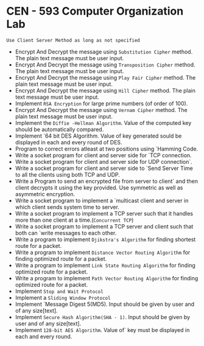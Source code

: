 # CEN - 593 Computer Organization Lab

```
Use Client Server Method as long as not specified
```

- Encrypt And Decrypt the message using `Substitution Cipher` method. The plain text message must be user input.
- Encrypt And Decrypt the message using `Transposition Cipher` method. The plain text message must be user input.
- Encrypt And Decrypt the message using `Play Fair Cipher` method. The plain text message must be user input.
- Encrypt And Decrypt the message using `Hill Cipher` method. The plain text message must be user input.
- Implement `RSA Encryption` for large prime numbers (of order of 100).
- Encrypt And Decrypt the message using `Vernam Cipher` method. The plain text message must be user input.
- Implement the `Diffie -Hellman Algorithm`. Value of the computed key should be automatically compared.
- Implement `64 bit DES Algorithm. Value of key generated sould be displayed in each and every round of DES.
- Program to correct errors atleast at two positions using `Hamming Code.
- Write a socket program for client and server side for `TCP connection.
- Write a socket program for client and server side for UDP connection`.
- Write a socket program for client and server side to `Send Server Time to all the clients using both TCP and UDP.
- Write a Program to send an encrypted file from server to client` and then client decrypts it using the key provided. Use symmetric as well as asymmetric encryption.
- Write a socket program to implement a `multicast client and server in which client sends system time to server.
- Write a socket program to implement a TCP server such that it handles more than one client at a time.(`Concurrent TCP`)
- Write a socket program to implement a TCP server and client such that both can  `write messages to each other.
- Write a program to implement `Djikstra's Algorithm` for finding shortest route for a packet.
- Write a program to implement `Distance Vector Routing Algorithm` for finding optimized route for a packet.
- Write a program to implement `Link State Routing Algorithm` for finding optimized route for a packet.
- Write a program to implement `Path Vector Routing Algorithm` for finding optimized route for a packet.
- Implement `Stop and Wait Protocol`
- Implement a `Sliding Window Protocol`
- Implement `Message Digest 5(MD5). Input should be given by user and of any size\[text\].
- Implement `Secure Hash Algorithm(SHA - 1)`. Input should be given by user and of any size\[text\].
- Implement `128-bit AES Algorithm`. Value of` key must be displayed in each and every round.